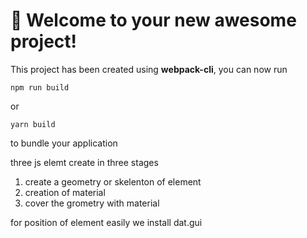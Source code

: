 # 🚀 Welcome to your new awesome project!

This project has been created using **webpack-cli**, you can now run

```
npm run build
```

or

```
yarn build
```

to bundle your application


three js elemt create in three stages 
1. create a geometry or skelenton of element
2. creation of material 
3. cover the grometry with material

for position of element easily we install dat.gui
